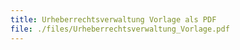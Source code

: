 ```yaml
---
title: Urheberrechtsverwaltung Vorlage als PDF
file: ./files/Urheberrechtsverwaltung_Vorlage.pdf
---
```

